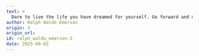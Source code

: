 ```yaml
---
text: >
  Dare to live the life you have dreamed for yourself. Go forward and make your dreams come true.
author: Ralph Waldo Emerson
origin: 3
origin_url:
id: ralph_waldo_emerson-3
date: 2025-09-02 
---
```

